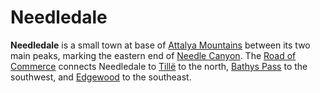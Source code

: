 # Needledale

**Needledale** is a small town at base of [Attalya Mountains](../../mote/esterfell/lenya/attalya-mountains/attalya-mountains.md) between its two main peaks, marking the eastern end of [Needle Canyon](../../mote/esterfell/lenya/needle-canyon.md). The [Road of Commerce](road-of-commerce.md) connects Needledale to [Tillë](tille.md) to the north, [Bathys Pass](bathys-pass.md) to the southwest, and [Edgewood](edgewood/edgewood.md) to the southeast.

